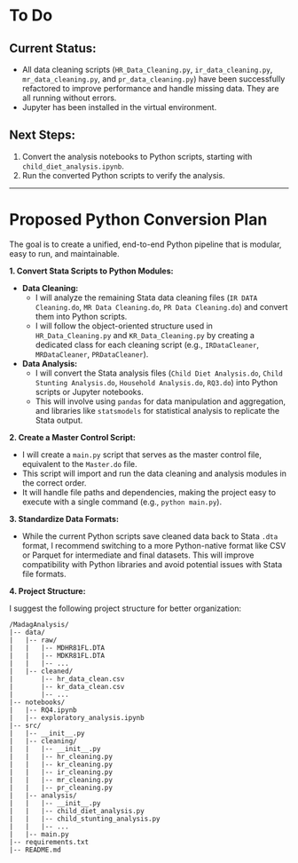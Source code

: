 # To Do

## Current Status:
- All data cleaning scripts (`HR_Data_Cleaning.py`, `ir_data_cleaning.py`, `mr_data_cleaning.py`, and `pr_data_cleaning.py`) have been successfully refactored to improve performance and handle missing data. They are all running without errors.
- Jupyter has been installed in the virtual environment.

## Next Steps:
1. Convert the analysis notebooks to Python scripts, starting with `child_diet_analysis.ipynb`.
2. Run the converted Python scripts to verify the analysis.

---

# Proposed Python Conversion Plan

The goal is to create a unified, end-to-end Python pipeline that is modular, easy to run, and maintainable.

**1. Convert Stata Scripts to Python Modules:**

*   **Data Cleaning:**
    *   I will analyze the remaining Stata data cleaning files (`IR DATA Cleaning.do`, `MR Data Cleaning.do`, `PR Data Cleaning.do`) and convert them into Python scripts.
    *   I will follow the object-oriented structure used in `HR_Data_Cleaning.py` and `KR_Data_Cleaning.py` by creating a dedicated class for each cleaning script (e.g., `IRDataCleaner`, `MRDataCleaner`, `PRDataCleaner`).
*   **Data Analysis:**
    *   I will convert the Stata analysis files (`Child Diet Analysis.do`, `Child Stunting Analysis.do`, `Household Analysis.do`, `RQ3.do`) into Python scripts or Jupyter notebooks.
    *   This will involve using `pandas` for data manipulation and aggregation, and libraries like `statsmodels` for statistical analysis to replicate the Stata output.

**2. Create a Master Control Script:**

*   I will create a `main.py` script that serves as the master control file, equivalent to the `Master.do` file.
*   This script will import and run the data cleaning and analysis modules in the correct order.
*   It will handle file paths and dependencies, making the project easy to execute with a single command (e.g., `python main.py`).

**3. Standardize Data Formats:**

*   While the current Python scripts save cleaned data back to Stata `.dta` format, I recommend switching to a more Python-native format like CSV or Parquet for intermediate and final datasets. This will improve compatibility with Python libraries and avoid potential issues with Stata file formats.

**4. Project Structure:**

I suggest the following project structure for better organization:

```
/MadagAnalysis/
|-- data/
|   |-- raw/
|   |   |-- MDHR81FL.DTA
|   |   |-- MDKR81FL.DTA
|   |   |-- ...
|   |-- cleaned/
|       |-- hr_data_clean.csv
|       |-- kr_data_clean.csv
|       |-- ...
|-- notebooks/
|   |-- RQ4.ipynb
|   |-- exploratory_analysis.ipynb
|-- src/
|   |-- __init__.py
|   |-- cleaning/
|   |   |-- __init__.py
|   |   |-- hr_cleaning.py
|   |   |-- kr_cleaning.py
|   |   |-- ir_cleaning.py
|   |   |-- mr_cleaning.py
|   |   |-- pr_cleaning.py
|   |-- analysis/
|   |   |-- __init__.py
|   |   |-- child_diet_analysis.py
|   |   |-- child_stunting_analysis.py
|   |   |-- ...
|   |-- main.py
|-- requirements.txt
|-- README.md
```